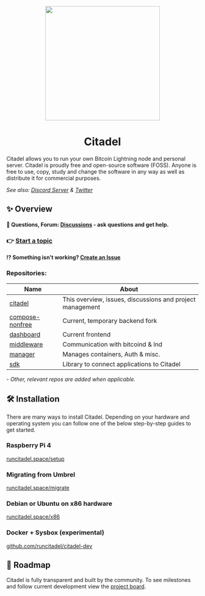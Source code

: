 <p align="center">
  <img height="300" src="https://avatars.githubusercontent.com/u/86734767">
  <h1 align="center">Citadel</h1>
</p>

Citadel allows you to run your own Bitcoin Lightning node and personal server. Citadel is proudly free and open-source software (FOSS). Anyone is free to use, copy, study and change the software in any way as well as distribute it for commercial purposes.

*See also: [Discord Server](https://discord.gg/6U3kM2cjdB) & [Twitter](https://twitter.com/runcitadel)*

## ✨ Overview

#### 💬 Questions, Forum: **[Discussions](https://github.com/runcitadel/citadel/discussions)** - ask questions and get help.
### 👉 [Start a topic](https://github.com/runcitadel/citadel/discussions/new)
#### ⁉ Something isn't working? [Create an Issue](https://github.com/runcitadel/citadel/issues/new)

### Repositories:

| Name | About |
| --- | --- |
| [citadel](https://github.com/runcitadel/citadel/) | This overview, issues, discussions and project management |
| [compose-nonfree](https://github.com/runcitadel/compose-nonfree) | Current, temporary backend fork |
| [dashboard](https://github.com/runcitadel/dashboard) | Current frontend |
| [middleware](https://github.com/runcitadel/middleware) | Communication with bitcoind & lnd |
| [manager](https://github.com/runcitadel/manager) | Manages containers, Auth & misc. |
| [sdk](https://github.com/runcitadel/sdk) | Library to connect applications to Citadel |

*- Other, relevant repos are added when applicable.*

## 🛠️ Installation

There are many ways to install Citadel. Depending on your hardware and operating system you can follow one of the below step-by-step guides to get started.

### Raspberry Pi 4

[runcitadel.space/setup](https://runcitadel.space/setup)

### Migrating from Umbrel

[runcitadel.space/migrate](https://runcitadel.space/migrate)

### Debian or Ubuntu on x86 hardware

[runcitadel.space/x86](https://runcitadel.space/x86)

### Docker + Sysbox (experimental)

[github.com/runcitadel/citadel-dev](https://github.com/runcitadel/citadel-dev)

## 🧭 Roadmap

Citadel is fully transparent and built by the community. To see milestones and follow current development view the [project board](https://github.com/orgs/runcitadel/projects/3).
